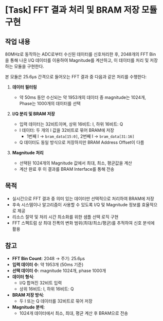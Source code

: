# [Task] FFT 결과 처리 및 BRAM 저장 모듈 구현

## 작업 내용
80MHz로 동작하는 ADC로부터 수신된 데이터를 신호처리한 후, 2048개의 FFT Bin을 통해 나온 I/Q 데이터를 이용하여 Magnitude를 계산하고, 이 데이터를 처리 및 저장하는 모듈을 구현한다.

본 모듈은 25.6μs 간격으로 들어오는 FFT 결과 중 다음과 같은 처리를 수행한다:

1. **데이터 필터링** 
   - 약 50ms 동안 수신되는 약 1953개의 데이터 중 magnitude는 1024개, Phase는 1000개의 데이터를 선택

2. **I/Q 분리 및 BRAM 저장**
   - 입력 데이터는 32비트이며, 상위 16비트: I, 하위 16비트: Q
   - I 데이터: 두 개의 I 값을 32비트로 묶어 BRAM에 저장
     - 1번째 I → `bram_data[15:0]`, 2번째 I → `bram_data[31:16]`
   - Q 데이터도 동일 방식으로 저장하지만 BRAM Address Offset이 다름

3. **Magnitude 처리**
   - 선택된 1024개의 Magnitude 값에서 최대, 최소, 평균값을 계산
   - 계산 완료 후 이 결과를 BRAM Interface를 통해 전송

## 목적
- 실시간으로 FFT 결과 중 의미 있는 데이터만 선택적으로 처리하여 BRAM에 저장
- 후속 시스템이나 알고리즘이 사용할 수 있도록 I/Q 및 Magnitude 정보를 효율적으로 제공
- 리소스 절약 및 처리 시간 최소화를 위한 샘플 선택 로직 구현
- FFT 스펙트럼 상 최대 진폭의 변화 범위(최대/최소/평균)를 추적하여 신호 분석에 활용

## 참고
- **FFT Bin Count**: 2048 → 주기: 25.6μs
- **입력 데이터 수**: 약 1953개 (50ms 기준)
- **선택 데이터 수**: magnitude 1024개, phase 1000개
- **데이터 형식**:
  - I/Q 합쳐진 32비트 입력
  - 상위 16비트: I, 하위 16비트: Q
- **BRAM 저장 방식**:
  - 두 I 또는 Q 데이터를 32비트로 묶어 저장
- **Magnitude 분석**:
  - 1024개 데이터에서 최소, 최대, 평균 계산 후 BRAM으로 전송

